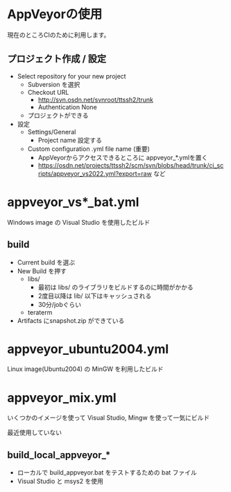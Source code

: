 ﻿AppVeyorの使用
==============

現在のところCIのために利用します。

## プロジェクト作成 / 設定

- Select repository for your new project
  - Subversion を選択
  - Checkout URL
    - http://svn.osdn.net/svnroot/ttssh2/trunk
    - Authentication None
  - プロジェクトができる
- 設定
  - Settings/General
    - Project name 設定する
  - Custom configuration .yml file name (重要)
    - AppVeyorからアクセスできるところに appveyor_*.ymlを置く
    - https://osdn.net/projects/ttssh2/scm/svn/blobs/head/trunk/ci_scripts/appveyor_vs2022.yml?export=raw など


appveyor_vs*_bat.yml
====================

Windows image の Visual Studio を使用したビルド

## build

- Current build を選ぶ
- New Build を押す
  - libs/
    - 最初は libs/ のライブラリをビルドするのに時間がかかる
    - 2度目以降は lib/ 以下はキャッシュされる
    - 30分/jobぐらい
  - teraterm
- Artifacts にsnapshot.zip ができている

appveyor_ubuntu2004.yml
=======================

Linux image(Ubuntu2004) の MinGW を利用したビルド


appveyor_mix.yml
================

いくつかのイメージを使って Visual Studio, Mingw を使って一気にビルド

最近使用していない

## build_local_appveyor_*

- ローカルで build_appveyor.bat をテストするための bat ファイル
- Visual Studio と msys2 を使用
